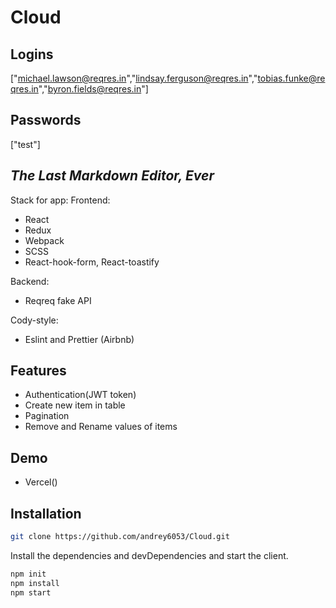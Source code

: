 # Cloud

## Logins

["michael.lawson@reqres.in","lindsay.ferguson@reqres.in","tobias.funke@reqres.in","byron.fields@reqres.in"]

## Passwords

["test"]

## _The Last Markdown Editor, Ever_

Stack for app:
Frontend:

- React
- Redux
- Webpack
- SCSS
- React-hook-form, React-toastify

Backend:

- Reqreq fake API

Cody-style:

- Eslint and Prettier (Airbnb)

## Features

- Аuthentication(JWT token)
- Create new item in table
- Pagination
- Remove and Rename values of items

## Demo

- Vercel()

## Installation

```sh
git clone https://github.com/andrey6053/Cloud.git
```

Install the dependencies and devDependencies and start the client.

```sh
npm init
npm install
npm start
```
